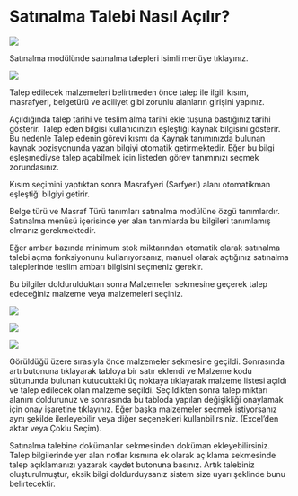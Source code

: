 # Satınalma Talebi Nasıl Açılır?

![](https://docsbimser.blob.core.windows.net/imagecontainer/sat1-d484aa16-6495-4c3b-9b97-7022cf50aa85.png)

Satınalma modülünde satınalma talepleri isimli menüye tıklayınız.

![](https://docsbimser.blob.core.windows.net/imagecontainer/sat2-88f3a9d0-8a73-4dbc-8029-1a2be6ef8295.png)

Talep edilecek malzemeleri belirtmeden önce talep ile ilgili kısım, masrafyeri, belgetürü ve aciliyet gibi zorunlu alanların girişini yapınız.

Açıldığında talep tarihi ve teslim alma tarihi ekle tuşuna bastığınız tarihi gösterir. Talep eden bilgisi kullanıcınızın eşleştiği kaynak bilgisini gösterir. Bu nedenle Talep edenin görevi kısmı da Kaynak tanımınızda bulunan kaynak pozisyonunda yazan bilgiyi otomatik getirmektedir. Eğer bu bilgi eşleşmediyse talep açabilmek için listeden görev tanımınızı seçmek zorundasınız.

Kısım seçimini yaptıktan sonra Masrafyeri (Sarfyeri) alanı otomatikman eşleştiği bilgiyi getirir.

Belge türü ve Masraf Türü tanımları satınalma modülüne özgü tanımlardır. Satınalma menüsü içerisinde yer alan tanımlarda bu bilgileri tanımlamış olmanız gerekmektedir.

Eğer ambar bazında minimum stok miktarından otomatik olarak satınalma talebi açma fonksiyonunu kullanıyorsanız, manuel olarak açtığınız satınalma taleplerinde teslim ambarı bilgisini seçmeniz gerekir.

Bu bilgiler doldurulduktan sonra Malzemeler sekmesine geçerek talep edeceğiniz malzeme veya malzemeleri seçiniz.

![](https://docsbimser.blob.core.windows.net/imagecontainer/sat3-e32b9484-3be4-4d07-8181-a615dcbfad42.png)

![](https://docsbimser.blob.core.windows.net/imagecontainer/sat4-e47d27dc-8e8d-40bd-b047-44469248c0ef.png)

![](https://docsbimser.blob.core.windows.net/imagecontainer/sat5-06de740a-b5f7-4337-8712-70318a2cddff.png)

Görüldüğü üzere sırasıyla önce malzemeler sekmesine geçildi. Sonrasında artı butonuna tıklayarak tabloya bir satır eklendi ve Malzeme kodu sütununda bulunan kutucuktaki üç noktaya tıklayarak malzeme listesi açıldı ve talep edilecek olan malzeme seçildi.
Seçildikten sonra talep miktarı alanını doldurunuz ve sonrasında bu tabloda yapılan değişikliği onaylamak için onay işaretine tıklayınız.
Eğer başka malzemeler seçmek istiyorsanız aynı şekilde ilerleyebilir veya diğer seçenekleri kullanbilirsiniz. (Excel’den aktar veya Çoklu Seçim).


Satınalma talebine dokümanlar sekmesinden doküman ekleyebilirsiniz.
Talep bilgilerinde yer alan notlar kısmına ek olarak açıklama sekmesinde talep açıklamanızı yazarak kaydet butonuna basınız. Artık talebiniz oluşturulmuştur, eksik bilgi doldurduysanız sistem size uyarı şeklinde bunu belirtecektir.


